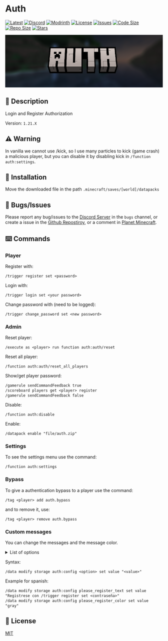 # Auth

[![Latest](https://img.shields.io/github/v/release/lullaby6/auth-data-pack?color=blueviolet&logo=github)](https://github.com/lullaby6/auth-data-pack/releases) 
[![Discord](https://img.shields.io/discord/1327308441324097681?label=discord&color=blue&logo=discord)](https://discord.gg/5UdcDa5xNC) 
[![Modrinth](https://img.shields.io/modrinth/dt/auth?label=modrinth&logo=modrinth)](https://modrinth.com/datapack/auth) 
[![License](https://img.shields.io/badge/license-mit-green)](https://github.com/lullaby6/auth-data-pack/blob/main/LICENSE) 
[![Issues](https://img.shields.io/github/issues/lullaby6/auth-data-pack?color=orange&logo=github)](https://github.com/lullaby6/auth-data-pack/issues)
[![Code Size](https://img.shields.io/github/languages/code-size/lullaby6/auth-data-pack?color=purple&logoColor=white)](https://github.com/lullaby6/auth-data-pack)
[![Repo Size](https://img.shields.io/github/repo-size/lullaby6/auth-data-pack?logo=dropbox&color=red)](https://github.com/lullaby6/auth-data-pack)
[![Stars](https://img.shields.io/github/stars/lullaby6/auth-data-pack?logo=github&color=yellow)](https://github.com/lullaby6/auth-data-pack/stargazers)

![bg](https://raw.githubusercontent.com/lullaby6/auth-data-pack/refs/heads/main/images/bg.png)

## 📖 Description

Login and Register Authorization

Version: `1.21.X`

## ⚠️ Warning

In vanilla we cannot use /kick, so I use many particles to kick (game crash) a malicious player, but you can disable it by disabling kick in `/function auth:settings`.

## 📂 Installation

Move the downloaded file in the path `.minecraft/saves/[world]/datapacks`

## 👾 Bugs/Issues

Please report any bug/issues to the [Discord Server](https://discord.gg/5UdcDa5xNC) in the `bugs` channel, or create a issue in the [Github Repostiroy](https://github.com/lullaby6/auth-data-pack/issues), or a comment in [Planet Minecraft](https://www.planetminecraft.com/data-pack/auth-datapack-login-and-register-authentication-full-customizable-kick-time-attempls-blindness-option-bypass/).

## ⌨️ Commands

### Player

Register with:

```mcfunction
/trigger register set <password>
```

Login with:

```mcfunction
/trigger login set <your password>
```

Change password with (need to be logged):

```mcfunction
/trigger change_password set <new password>
```

### Admin

Reset player:

```mcfunction
/execute as <player> run function auth:auth/reset
```

Reset all player:

```mcfunction
/function auth:auth/reset_all_players
```

Show/get player password:

```mcfunction
/gamerule sendCommandFeedback true
/scoreboard players get <player> register
/gamerule sendCommandFeedback false
```

Disable:

```mcfunction
/function auth:disable
```

Enable:

```mcfunction
/datapack enable "file/auth.zip"
```

### Settings

To see the settings menu use the command:

```mcfunction
/function auth:settings
```

### Bypass

To give a authentication bypass to a player use the command:

```mcfunction
/tag <player> add auth.bypass
```

and to remove it, use:

```mcfunction
/tag <player> remove auth.bypass
```

### Custom messages

You can change the messages and the message color.

<details>
    <summary>List of options</summary>
    Every armor piece have:
    <ul>
        <li><code>please_register_text</code></li>
        <li><code>please_register_color</code></li>
        <li><code>register_success_text</code></li>
        <li><code>register_success_color</code></li>
        <li><code>please_login_text</code></li>
        <li><code>please_login_color</code></li>
        <li><code>login_success_text</code></li>
        <li><code>login_success_color</code></li>
        <li><code>wrong_password_text</code></li>
        <li><code>wrong_password_color</code></li>
        <li><code>password_changed_text</code></li>
        <li><code>password_changed_color</code></li>
    </ul>
</details>

Syntax:

```mcfunction
/data modify storage auth:config <option> set value "<value>"
```

Example for spanish:

```mcfunction
/data modify storage auth:config please_register_text set value "Registrese con /trigger register set <contraseña>"
/data modify storage auth:config please_register_color set value "gray"
```

## 🪪 License

[MIT](https://github.com/lullaby6/auth-data-pack/blob/main/LICENSE)